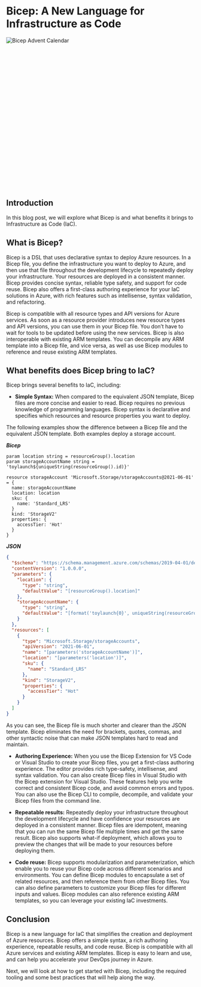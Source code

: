 # Bicep: A New Language for Infrastructure as Code

<div style="width: 400px; height: 400px; overflow: hidden;">
  <img src="../insight-bicep-advent-calendar/.images/954a8327-16ec-46e3-889b-9be548b4161a.jpg" alt="Bicep Advent Calendar" style="clip: rect(0px,60px,200px,0px);">
</div>

## Introduction

In this blog post, we will explore what Bicep is and what benefits it brings to Infrastructure as Code (IaC).

## What is Bicep?

 Bicep is a DSL that uses declarative syntax to deploy Azure resources. In a Bicep file, you define the infrastructure you want to deploy to Azure, and then use that file throughout the development lifecycle to repeatedly deploy your infrastructure. Your resources are deployed in a consistent manner. Bicep provides concise syntax, reliable type safety, and support for code reuse. Bicep also offers a first-class authoring experience for your IaC solutions in Azure, with rich features such as intellisense, syntax validation, and refactoring.

Bicep is compatible with all resource types and API versions for Azure services. As soon as a resource provider introduces new resource types and API versions, you can use them in your Bicep file. You don’t have to wait for tools to be updated before using the new services. Bicep is also interoperable with existing ARM templates. You can decompile any ARM template into a Bicep file, and vice versa, as well as use Bicep modules to reference and reuse existing ARM templates.

## What benefits does Bicep bring to IaC?

Bicep brings several benefits to IaC, including:

- **Simple Syntax:** When compared to the equivalent JSON template, Bicep files are more concise and easier to read. Bicep requires no previous knowledge of programming languages. Bicep syntax is declarative and specifies which resources and resource properties you want to deploy.

The following examples show the difference between a Bicep file and the equivalent JSON template. Both examples deploy a storage account.

***Bicep***

```Bicep
param location string = resourceGroup().location
param storageAccountName string = 'toylaunch${uniqueString(resourceGroup().id)}'

resource storageAccount 'Microsoft.Storage/storageAccounts@2021-06-01' = {
  name: storageAccountName
  location: location
  sku: {
    name: 'Standard_LRS'
  }
  kind: 'StorageV2'
  properties: {
    accessTier: 'Hot'
  }
}
```

***JSON***

```json
{
  "$schema": "https://schema.management.azure.com/schemas/2019-04-01/deploymentTemplate.json",
  "contentVersion": "1.0.0.0",
  "parameters": {
    "location": {
      "type": "string",
      "defaultValue": "[resourceGroup().location]"
    },
    "storageAccountName": {
      "type": "string",
      "defaultValue": "[format('toylaunch{0}', uniqueString(resourceGroup().id))]"
    }
  },
  "resources": [
    {
      "type": "Microsoft.Storage/storageAccounts",
      "apiVersion": "2021-06-01",
      "name": "[parameters('storageAccountName')]",
      "location": "[parameters('location')]",
      "sku": {
        "name": "Standard_LRS"
      },
      "kind": "StorageV2",
      "properties": {
        "accessTier": "Hot"
      }
    }
  ]
}
```

As you can see, the Bicep file is much shorter and clearer than the JSON template. Bicep eliminates the need for brackets, quotes, commas, and other syntactic noise that can make JSON templates hard to read and maintain.

- **Authoring Experience:** When you use the Bicep Extension for VS Code or Visual Studio to create your Bicep files, you get a first-class authoring experience. The editor provides rich type-safety, intellisense, and syntax validation. You can also create Bicep files in Visual Studio with the Bicep extension for Visual Studio. These features help you write correct and consistent Bicep code, and avoid common errors and typos. You can also use the Bicep CLI to compile, decompile, and validate your Bicep files from the command line.

- **Repeatable results:** Repeatedly deploy your infrastructure throughout the development lifecycle and have confidence your resources are deployed in a consistent manner. Bicep files are idempotent, meaning that you can run the same Bicep file multiple times and get the same result. Bicep also supports what-if deployment, which allows you to preview the changes that will be made to your resources before deploying them.

- **Code reuse:** Bicep supports modularization and parameterization, which enable you to reuse your Bicep code across different scenarios and environments. You can define Bicep modules to encapsulate a set of related resources, and then reference them from other Bicep files. You can also define parameters to customize your Bicep files for different inputs and values. Bicep modules can also reference existing ARM templates, so you can leverage your existing IaC investments.

## Conclusion

Bicep is a new language for IaC that simplifies the creation and deployment of Azure resources. Bicep offers a simple syntax, a rich authoring experience, repeatable results, and code reuse. Bicep is compatible with all Azure services and existing ARM templates. Bicep is easy to learn and use, and can help you accelerate your DevOps journey in Azure.

Next, we will look at how to get started with Bicep, including the required tooling and some best practices that will help along the way.

